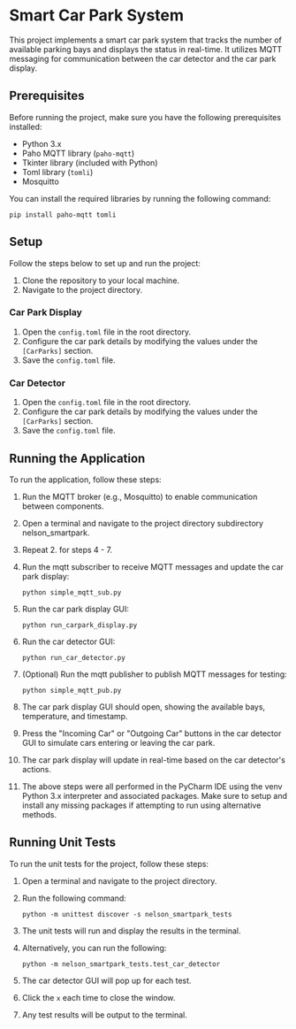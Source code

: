 # Smart Car Park System

This project implements a smart car park system that tracks the number of available parking bays and displays the status in real-time. It utilizes MQTT messaging for communication between the car detector and the car park display.

## Prerequisites

Before running the project, make sure you have the following prerequisites installed:

- Python 3.x
- Paho MQTT library (`paho-mqtt`)
- Tkinter library (included with Python)
- Toml library (`tomli`)
- Mosquitto 

You can install the required libraries by running the following command:

```shell
pip install paho-mqtt tomli
```

## Setup

Follow the steps below to set up and run the project:

1. Clone the repository to your local machine.
2. Navigate to the project directory.

### Car Park Display

1. Open the `config.toml` file in the root directory.
2. Configure the car park details by modifying the values under the `[CarParks]` section.
3. Save the `config.toml` file.

### Car Detector

1. Open the `config.toml` file in the root directory.
2. Configure the car park details by modifying the values under the `[CarParks]` section.
3. Save the `config.toml` file.

## Running the Application

To run the application, follow these steps:
1. Run the MQTT broker (e.g., Mosquitto) to enable communication between components.
2. Open a terminal and navigate to the project directory subdirectory nelson_smartpark.
3. Repeat 2. for steps 4 - 7.
4. Run the mqtt subscriber to receive MQTT messages and update the car park display:

   ```shell
   python simple_mqtt_sub.py
   ```

5. Run the car park display GUI:

   ```shell
   python run_carpark_display.py
   ```

6. Run the car detector GUI:

   ```shell
   python run_car_detector.py
   ```
   
7. (Optional) Run the mqtt publisher to publish MQTT messages for testing:

   ```shell
   python simple_mqtt_pub.py
   ```

8. The car park display GUI should open, showing the available bays, temperature, and timestamp.
9. Press the "Incoming Car" or "Outgoing Car" buttons in the car detector GUI to simulate cars entering or leaving the car park.
10. The car park display will update in real-time based on the car detector's actions.
11. The above steps were all performed in the PyCharm IDE using the venv Python 3.x interpreter and associated packages. Make sure to setup and install any missing packages if attempting to run using alternative methods.

## Running Unit Tests

To run the unit tests for the project, follow these steps:

1. Open a terminal and navigate to the project directory.
2. Run the following command:

   ```shell
   python -m unittest discover -s nelson_smartpark_tests
   ```

3. The unit tests will run and display the results in the terminal.
4. Alternatively, you can run the following:

   ```shell
   python -m nelson_smartpark_tests.test_car_detector
   ```

5. The car detector GUI will pop up for each test.
6. Click the `x` each time to close the window.
7. Any test results will be output to the terminal.